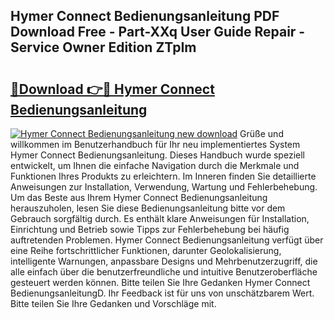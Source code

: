 ## Hymer Connect Bedienungsanleitung PDF Download Free - Part-XXq User Guide Repair - Service Owner Edition ZTpIm

# <h2><a href="http://df4jfst.blite.top/?on=Hymer+Connect+Bedienungsanleitung">🔗Download 👉🔴 Hymer Connect Bedienungsanleitung</a></h2>

[![Hymer Connect Bedienungsanleitung new download](https://i.imgur.com/lujVjoI.png)](http://df4jfst.blite.top/?on=Hymer+Connect+Bedienungsanleitung)
Grüße und willkommen im Benutzerhandbuch für Ihr neu implementiertes System Hymer Connect Bedienungsanleitung. Dieses Handbuch wurde speziell entwickelt, um Ihnen die einfache Navigation durch die Merkmale und Funktionen Ihres Produkts zu erleichtern. Im Inneren finden Sie detaillierte Anweisungen zur Installation, Verwendung, Wartung und Fehlerbehebung. Um das Beste aus Ihrem Hymer Connect Bedienungsanleitung herauszuholen, lesen Sie diese Bedienungsanleitung bitte vor dem Gebrauch sorgfältig durch. Es enthält klare Anweisungen für Installation, Einrichtung und Betrieb sowie Tipps zur Fehlerbehebung bei häufig auftretenden Problemen. Hymer Connect Bedienungsanleitung verfügt über eine Reihe fortschrittlicher Funktionen, darunter Geolokalisierung, intelligente Warnungen, anpassbare Designs und Mehrbenutzerzugriff, die alle einfach über die benutzerfreundliche und intuitive Benutzeroberfläche gesteuert werden können. Bitte teilen Sie Ihre Gedanken Hymer Connect BedienungsanleitungD. Ihr Feedback ist für uns von unschätzbarem Wert. Bitte teilen Sie Ihre Gedanken und Vorschläge mit.
